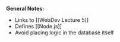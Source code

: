 **General Notes:**
* Links to [[WebDev Lecture 5]]
* Defines [[Node.js]]
* Avoid placing logic in the database itself